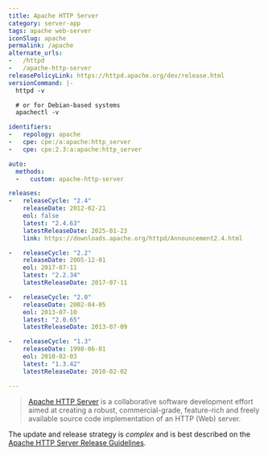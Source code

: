 ```yaml
---
title: Apache HTTP Server
category: server-app
tags: apache web-server
iconSlug: apache
permalink: /apache
alternate_urls:
-   /httpd
-   /apache-http-server
releasePolicyLink: https://httpd.apache.org/dev/release.html
versionCommand: |-
  httpd -v

  # or for Debian-based systems
  apachectl -v

identifiers:
-   repology: apache
-   cpe: cpe:/a:apache:http_server
-   cpe: cpe:2.3:a:apache:http_server

auto:
  methods:
  -   custom: apache-http-server

releases:
-   releaseCycle: "2.4"
    releaseDate: 2012-02-21
    eol: false
    latest: "2.4.63"
    latestReleaseDate: 2025-01-23
    link: https://downloads.apache.org/httpd/Announcement2.4.html

-   releaseCycle: "2.2"
    releaseDate: 2005-12-01
    eol: 2017-07-11
    latest: "2.2.34"
    latestReleaseDate: 2017-07-11

-   releaseCycle: "2.0"
    releaseDate: 2002-04-05
    eol: 2013-07-10
    latest: "2.0.65"
    latestReleaseDate: 2013-07-09

-   releaseCycle: "1.3"
    releaseDate: 1998-06-01
    eol: 2010-02-03
    latest: "1.3.42"
    latestReleaseDate: 2010-02-02

---
```


> [Apache HTTP Server](https://httpd.apache.org/) is a collaborative software development effort
> aimed at creating a robust, commercial-grade, feature-rich and freely available source code
> implementation of an HTTP (Web) server.

The update and release strategy is _complex_ and is best described on the
[Apache HTTP Server Release Guidelines](https://httpd.apache.org/dev/release.html).
